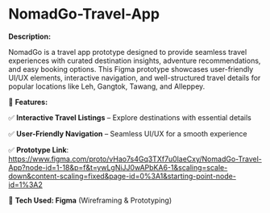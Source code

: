# NomadGo-Travel-App

**Description:**

NomadGo is a travel app prototype designed to provide seamless travel experiences with curated destination insights, adventure recommendations, and easy booking options. This Figma prototype showcases user-friendly UI/UX elements, interactive navigation, and well-structured travel details for popular locations like Leh, Gangtok, Tawang, and Alleppey.

📌 **Features:**

✅ **Interactive Travel Listings** – Explore destinations with essential details

✅ **User-Friendly Navigation** – Seamless UI/UX for a smooth experience

✅ **Prototype Link**: https://www.figma.com/proto/vHao7s4Gq3TXf7u0laeCxy/NomadGo-Travel-App?node-id=1-18&p=f&t=ywLgNiJJ0wAPbKA6-1&scaling=scale-down&content-scaling=fixed&page-id=0%3A1&starting-point-node-id=1%3A2

🚀 **Tech Used: Figma** (Wireframing & Prototyping)
